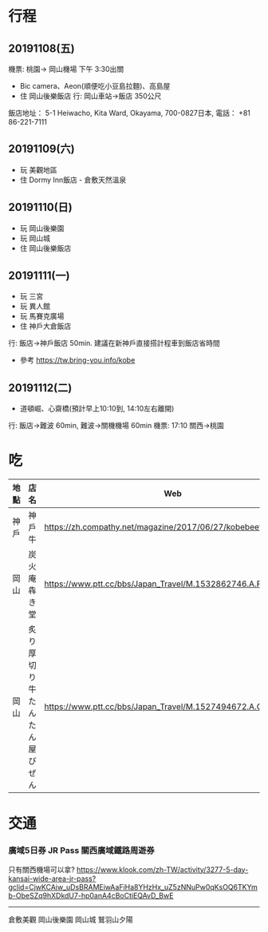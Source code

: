 # 行程
## 20191108(五)
機票: 桃園-> 岡山機場 下午 3:30出關
* Bic camera、Aeon(順便吃小豆島拉麵)、高島屋
* 住 岡山後樂飯店
行: 岡山車站->飯店 350公尺

飯店地址： 5-1 Heiwacho, Kita Ward, Okayama, 700-0827日本, 電話： +81 86-221-7111

## 20191109(六)
* 玩 美觀地區
* 住 Dormy Inn飯店 - 倉敷天然溫泉
## 20191110(日)
* 玩 岡山後樂園
* 玩 岡山城
* 住 岡山後樂飯店
## 20191111(一)
* 玩 三宮
* 玩 異人館
* 玩 馬賽克廣場
* 住 神戶大倉飯店


行: 飯店->神戶飯店 50min. 建議在新神戶直接搭計程車到飯店省時間
* 參考 https://tw.bring-you.info/kobe
## 20191112(二)
* 道頓崛、心齋橋(預計早上10:10到, 14:10左右離開)

行: 飯店->難波 60min, 難波->關機機場 60min
機票: 17:10 關西->桃園


# 吃
|地點|店名|Web|Remark
|-|-|-|-|
|神戶|神戶牛|https://zh.compathy.net/magazine/2017/06/27/kobebeef/#header2|
|岡山|炭火庵 犇き堂|https://www.ptt.cc/bbs/Japan_Travel/M.1532862746.A.F92.html|
|岡山|炙り厚切り牛たんたん屋びぜん|https://www.ptt.cc/bbs/Japan_Travel/M.1527494672.A.CAF.html| Aeon6樓


# 交通

### 廣域5日券 JR Pass 關西廣域鐵路周遊券
只有關西機場可以拿?
https://www.klook.com/zh-TW/activity/3277-5-day-kansai-wide-area-jr-pass?gclid=CjwKCAjw_uDsBRAMEiwAaFiHa8YHzHx_uZ5zNNuPw0qKsOQ6TKYmb-ObeSZq9hXDkdU7-hp0anA4cBoCtiEQAvD_BwE

---
倉敷美觀
岡山後樂園
岡山城
鷲羽山夕陽
